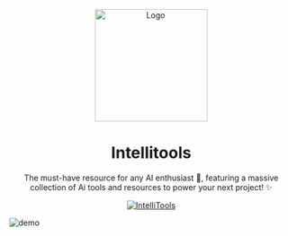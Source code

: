 <div align="center">
  <img alt="Logo" src="https://res.cloudinary.com/fisayomithesedays/image/upload/v1680446258/IntelliTools/text_lgfcsz.png" width="200" />
</div>
<h1 align="center">
  Intellitools
</h1>
<p align="center">
  The must-have resource for any AI enthusiast 🤖, featuring a massive collection of Ai tools and resources to power your next project! ✨
</p>
<p align="center">
  <a href="https://app.netlify.com/sites/brittanychiang/deploys" target="_blank">
    <img src="http://therealsujitk-vercel-badge.vercel.app/?app=therealsujitk-vercel-badge" alt="IntelliTools" />
  </a>
</p>

![demo](https://res.cloudinary.com/fisayomithesedays/image/upload/v1680446277/IntelliTools/Screenshot_162_s0b8zf.png)

